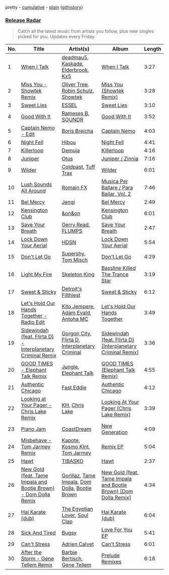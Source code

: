 pretty - [cumulative](/playlists/cumulative/Release%20Radar.md) - [plain](/playlists/plain/37i9dQZEVXbsudmxBFKW7G) ([githistory](https://github.githistory.xyz/vitokorn/spotify-playlist-archive/blob/master/playlists/plain/37i9dQZEVXbsudmxBFKW7G))

### [Release Radar](https://open.spotify.com/playlist/37i9dQZEVXbsudmxBFKW7G)

> Catch all the latest music from artists you follow, plus new singles picked for you. Updates every Friday.

| No. | Title | Artist(s) | Album | Length |
|---|---|---|---|---|
| 1 | [When I Talk](https://open.spotify.com/track/0u0oY2WuHC8B22p5nF8qsU) | [deadmau5](https://open.spotify.com/artist/2CIMQHirSU0MQqyYHq0eOx), [Kaskade](https://open.spotify.com/artist/6TQj5BFPooTa08A7pk8AQ1), [Elderbrook](https://open.spotify.com/artist/2vf4pRsEY6LpL5tKmqWb64), [Kx5](https://open.spotify.com/artist/2avRYQUWQpIkzJOEkf0MdY) | [When I Talk](https://open.spotify.com/album/6bREBgVcyfqjAAXjB5qtET) | 3:27 |
| 2 | [Miss You - Showtek Remix](https://open.spotify.com/track/7ewS1VbHsBGhw2y29TuzO8) | [Oliver Tree](https://open.spotify.com/artist/6TLwD7HPWuiOzvXEa3oCNe), [Robin Schulz](https://open.spotify.com/artist/3t5xRXzsuZmMDkQzgOX35S), [Showtek](https://open.spotify.com/artist/3gk0OYeLFWYupGFRHqLSR7) | [Miss You (Showtek Remix)](https://open.spotify.com/album/6qZnYkk2JYsjmRmYMcwOvp) | 3:28 |
| 3 | [Sweet Lies](https://open.spotify.com/track/3BW3HN3slcmHuuiXvLbfTi) | [ESSEL](https://open.spotify.com/artist/2ucdZN7GyBGxIKHIzksnXc) | [Sweet Lies](https://open.spotify.com/album/60OqSPmJkHe7CQIN8JYcen) | 3:10 |
| 4 | [Good With It](https://open.spotify.com/track/3YOaNc8IzHkGCKqoP4ePBa) | [Rameses B](https://open.spotify.com/artist/06EfEcjc0vdvI6VNL0soIO), [SOUNDR](https://open.spotify.com/artist/0YnlfML5Nu6DrpCshXMH0X) | [Good With It](https://open.spotify.com/album/0RtdWilPUDpbDjs4Gc8yV5) | 3:52 |
| 5 | [Captain Nemo - Edit](https://open.spotify.com/track/0vwwoC3JkR0Cinl4i3DqU6) | [Boris Brejcha](https://open.spotify.com/artist/6caPJFLv1wesmM7gwK1ACy) | [Captain Nemo](https://open.spotify.com/album/7cfkSlQnFIzK5T5ZT8Q1mu) | 4:03 |
| 6 | [Night Fell](https://open.spotify.com/track/0eNfbilBBIfFrX4p3kJvCG) | [Hibou](https://open.spotify.com/artist/60S3PHPmmVaBxa0zrcAiHq) | [Night Fell](https://open.spotify.com/album/1xW25LSEhasOLciPy5yTFq) | 4:41 |
| 7 | [Killerloop](https://open.spotify.com/track/37e9MR3Mcw6LeAHSgbIK3C) | [Demuja](https://open.spotify.com/artist/1LfqhJiCiHfVzrBOVaBXc1) | [Killerloop](https://open.spotify.com/album/5OM57DrCWLKeDkPatrj5I0) | 4:16 |
| 8 | [Juniper](https://open.spotify.com/track/4nS6au07OcPlAHT3UK2Cgu) | [Otus](https://open.spotify.com/artist/4Ylm8TNJAzH61tb3Zs972h) | [Juniper / Zinnia](https://open.spotify.com/album/1wcFwR7nWoEecijJVbFgib) | 7:16 |
| 9 | [Wilder](https://open.spotify.com/track/15tbXHvJo69nfJDB0FlyPG) | [Coldpast](https://open.spotify.com/artist/0H9heaou8RFqjiz9Yhcznx), [Tuff Trax](https://open.spotify.com/artist/6QdtYHaAiLS7zqCBxuuf1B) | [Wilder](https://open.spotify.com/album/0ODzMPnY7G2jYOnbTiNntT) | 6:01 |
| 10 | [Lush Sounds All Around](https://open.spotify.com/track/7j4HXAiVzeYRtjUmrhSXIY) | [Romain FX](https://open.spotify.com/artist/7yZBmsZZJq0qMhJlDe2ZML) | [Musica Per Ballare / Para Bailar, Vol. 2](https://open.spotify.com/album/6bX7jK2ISjyZw923mvv6hi) | 7:46 |
| 11 | [Bel Mercy](https://open.spotify.com/track/1635wWSdp29PO3GxYhy991) | [Jengi](https://open.spotify.com/artist/4lgrPvofm0IT605L9OrOTN) | [Bel Mercy](https://open.spotify.com/album/7kJhB3zZiALyIaWRGO3rwE) | 2:49 |
| 12 | [Kensington Club](https://open.spotify.com/track/50EhHdFDspLetwNpleFkYo) | [&on&on](https://open.spotify.com/artist/34nA3Lg0J6ZfdeCtyMi8AU) | [Kensington Club](https://open.spotify.com/album/6YgSjmxpHvraTbgoeMHlpY) | 6:01 |
| 13 | [Save Your Breath](https://open.spotify.com/track/30bqDNWCDaNjvzow0QQtVr) | [Gerry Read](https://open.spotify.com/artist/5FIfw6s4iYUFu6tA3iIIOQ), [FLUMPS](https://open.spotify.com/artist/2fyoLGOv0WaAHB1WidpeVQ) | [Save Your Breath](https://open.spotify.com/album/64KOOe9NzIX3TORTWIIj1e) | 2:47 |
| 14 | [Lock Down Your Aerial](https://open.spotify.com/track/4tDyiXvC6Dqpa8OMkcIRLj) | [HDSN](https://open.spotify.com/artist/0Y3cLALqiPM33V0ObA5TUz) | [Lock Down Your Aerial](https://open.spotify.com/album/0cb3GmUBhmY1AJd6tSrvB3) | 5:54 |
| 15 | [Don't Let Go](https://open.spotify.com/track/4s3xXkjGYSwI01zTp5f1by) | [Supershy](https://open.spotify.com/artist/2hk94pAZS1iYSqoICeTyh1), [Tom Misch](https://open.spotify.com/artist/1uiEZYehlNivdK3iQyAbye) | [Don't Let Go](https://open.spotify.com/album/7g83bQ1Gic6MRsrIPuzuga) | 4:29 |
| 16 | [Light My Fire](https://open.spotify.com/track/7umYGvUpJGUdmKNcDCdlFM) | [Skeleton King](https://open.spotify.com/artist/641nZE9r6j8uvyYwKI5phy) | [Bassline Killed The Trance Star](https://open.spotify.com/album/2aaSjuiEWM4IrgcEd8iRfj) | 3:19 |
| 17 | [Sweet & Sticky](https://open.spotify.com/track/5hgK9XkZHeHakLqEGKQW4b) | [Detroit's Filthiest](https://open.spotify.com/artist/3O9jHYmVyq59RNpd77g7HW) | [Sweet & Sticky](https://open.spotify.com/album/3CXo0lVfiTwHzEsFAwBrPJ) | 6:12 |
| 18 | [Let's Hold Our Hands Together - Radio Edit](https://open.spotify.com/track/1fh3a5lpg486CcJhxLXSsA) | [Kito Jempere](https://open.spotify.com/artist/1rcYZdCzi3poheNNvupX7K), [Adam Evald](https://open.spotify.com/artist/2ogRKEmGYMzhPjBY3rfcA4), [Antoha MC](https://open.spotify.com/artist/6OqmKFaRcw0f23m5PQ9CrL) | [Let's Hold Our Hands Together](https://open.spotify.com/album/4aEfu8goGRyP3bjsMAkDkY) | 3:49 |
| 19 | [Sidewindah (feat. Flirta D) - Interplanetary Criminal Remix](https://open.spotify.com/track/40jqUyfGoCQaZnUMIGdHSD) | [Gorgon City](https://open.spotify.com/artist/4VNQWV2y1E97Eqo2D5UTjx), [Flirta D](https://open.spotify.com/artist/2G9VTaPA12WZVovEImUtsR), [Interplanetary Criminal](https://open.spotify.com/artist/6uJ51uV5rYzu1MJkC4CceI) | [Sidewindah (feat. Flirta D) [Interplanetary Criminal Remix]](https://open.spotify.com/album/5vCsrgumUZbbYEIqdTmXYu) | 3:36 |
| 20 | [GOOD TIMES - Elephant Talk Remix](https://open.spotify.com/track/3xsNTAAseZTnt9qeYBZVvA) | [Jungle](https://open.spotify.com/artist/59oA5WbbQvomJz2BuRG071), [Elephant Talk](https://open.spotify.com/artist/01I8z0hww0EwLAM2P8OJHX) | [GOOD TIMES (Elephant Talk Remix)](https://open.spotify.com/album/0EsDadPHEGIW5KmdR46dRP) | 4:55 |
| 21 | [Authentic Chicago](https://open.spotify.com/track/64aHfywzp7vGLj9z2EtBiK) | [Fast Eddie](https://open.spotify.com/artist/19slOlozrbxkEIMD8L3Qsv) | [Authentic Chicago](https://open.spotify.com/album/1A83ItEUmDkbEcj91lAiN5) | 4:12 |
| 22 | [Looking at Your Pager - Chris Lake Remix](https://open.spotify.com/track/19IYiA9TCmbCet65fZZhhN) | [KH](https://open.spotify.com/artist/7nwdEDnfgNpPhWQCXX3KSx), [Chris Lake](https://open.spotify.com/artist/5Igpc9iLZ3YGtKeYfSrrOE) | [Looking At Your Pager (Chris Lake Remix)](https://open.spotify.com/album/1kdnF2ZYbBEh14FYvy1lcv) | 3:39 |
| 23 | [Piano Jam](https://open.spotify.com/track/07im4R7bweE1sr9Un2Njh1) | [CoastDream](https://open.spotify.com/artist/5gAUJ7O7zhAFz8RIOdSS7T) | [New Generation](https://open.spotify.com/album/0xFxId0YeUxCINcUxSPcAq) | 4:09 |
| 24 | [Misbehave - Tom Jarmey Remix](https://open.spotify.com/track/6V0rL9SZBl0Rho8mur3ULd) | [Kapote](https://open.spotify.com/artist/3sySIHNL0hqR7eOlm3LNTH), [Kosmo Kint](https://open.spotify.com/artist/5xPHGeNecDlCoEezCF2bWn), [Tom Jarmey](https://open.spotify.com/artist/005aNwS2ayjqoZxwakSyt4) | [Remix EP](https://open.spotify.com/album/6pcOgtpIJqA78cgNVBsQx4) | 5:04 |
| 25 | [Hawt](https://open.spotify.com/track/2K6qq0V7jXSlhucLr8R74Z) | [TIBASKO](https://open.spotify.com/artist/6xq7g0E52yq4y8Op9X82Uo) | [Hawt](https://open.spotify.com/album/2pAXyc02IaCw8JOPjoDVLM) | 2:37 |
| 26 | [New Gold (feat. Tame Impala and Bootie Brown) - Dom Dolla Remix](https://open.spotify.com/track/2c3KCGq6UojB2c8UAFrRON) | [Gorillaz](https://open.spotify.com/artist/3AA28KZvwAUcZuOKwyblJQ), [Tame Impala](https://open.spotify.com/artist/5INjqkS1o8h1imAzPqGZBb), [Dom Dolla](https://open.spotify.com/artist/205i7E8fNVfojowcQSfK9m), [Bootie Brown](https://open.spotify.com/artist/6GI3CJjT2bOnMfprCpjT1d) | [New Gold (feat. Tame Impala and Bootie Brown) [Dom Dolla Remix]](https://open.spotify.com/album/7BVQ5jsPNkmQUnlOU0mg6e) | 4:34 |
| 27 | [Hai Karate (dub)](https://open.spotify.com/track/6qkvhaOKeWxTR2SwHIFyA2) | [The Egyptian Lover](https://open.spotify.com/artist/6GGVr7WgIWhsnJNdGyPklP), [Soul Clap](https://open.spotify.com/artist/0PEfTatx7R08s3nFrn9teD) | [Hai Karate (dub)](https://open.spotify.com/album/7fZqGdJY49y3qLGPpCaHLd) | 6:04 |
| 28 | [Sick And Tired](https://open.spotify.com/track/6NMy4rVLrnFbLhjR5OWYm1) | [Bugsy](https://open.spotify.com/artist/2ETmrI2MJVjFY2giNIgYQi) | [Love For You EP](https://open.spotify.com/album/3CarMIM00NkeCroqvM3e7A) | 5:41 |
| 29 | [Can't Stress](https://open.spotify.com/track/2f3TI68esQ1wwK0NEIRbEW) | [Adrien Calvet](https://open.spotify.com/artist/4u29f7PSq3kGpA1LINRIRg) | [Can't Stress](https://open.spotify.com/album/5mxredC63bJGsKrhrNpdEG) | 6:01 |
| 30 | [After the Storm - Gene Tellem Remix](https://open.spotify.com/track/3JPehPUSoY3UWcbe4joyT5) | [Barbie Bertisch](https://open.spotify.com/artist/2UPK9HwanL6StUUNYLlUMx), [Gene Tellem](https://open.spotify.com/artist/4Jg4Hg0F23XfdHlpc8oxKb) | [Prelude Remixes](https://open.spotify.com/album/0gjvR90oUZIuOrP441z6Dp) | 6:18 |
